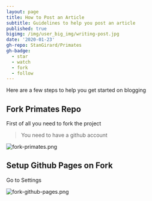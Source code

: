 ```yaml
---
layout: page
title: How to Post an Article
subtitle: Guidelines to help you post an article
published: true
bigimg: /img/user_big_img/writing-post.jpg
date: '2020-01-23'
gh-repo: StanGirard/Primates
gh-badge:
  - star
  - watch
  - fork
  - follow
---
```



Here are a few steps to help you get started on blogging

## Fork Primates Repo

First of all you need to fork the project

> You need to have a github account

![fork-primates.png]({{site.baseurl}}/img/user_upload/fork-primates.png)

## Setup Github Pages on Fork

Go to Settings 

![fork-github-pages.png]({{site.baseurl}}/img/user_upload/fork-github-pages.png)



